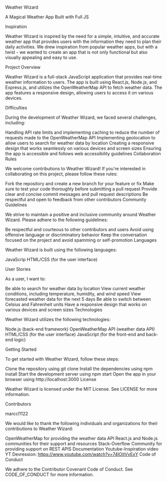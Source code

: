 Weather Wizard

A Magical Weather App Built with Full JS

Inspiration

Weather Wizard is inspired by the need for a simple, intuitive, and accurate weather app that provides users with the information they need to plan their daily activities. We drew inspiration from popular weather apps, but with a twist - we wanted to create an app that is not only functional but also visually appealing and easy to use.

Project Overview

Weather Wizard is a full-stack JavaScript application that provides real-time weather information to users. The app is built using React.js, Node.js, and Express.js, and utilizes the OpenWeatherMap API to fetch weather data. The app features a responsive design, allowing users to access it on various devices.

Difficulties

During the development of Weather Wizard, we faced several challenges, including:

Handling API rate limits and implementing caching to reduce the number of requests made to the OpenWeatherMap API
Implementing geolocation to allow users to search for weather data by location
Creating a responsive design that works seamlessly on various devices and screen sizes
Ensuring the app is accessible and follows web accessibility guidelines
Collaboration Rules

We welcome contributions to Weather Wizard! If you're interested in collaborating on this project, please follow these rules:

Fork the repository and create a new branch for your feature or fix
Make sure to test your code thoroughly before submitting a pull request
Provide clear and concise commit messages and pull request descriptions
Be respectful and open to feedback from other contributors
Community Guidelines

We strive to maintain a positive and inclusive community around Weather Wizard. Please adhere to the following guidelines:

Be respectful and courteous to other contributors and users
Avoid using offensive language or discriminatory behavior
Keep the conversation focused on the project and avoid spamming or self-promotion
Languages

Weather Wizard is built using the following languages:

JavaScrip
HTML/CSS (for the user interface)

User Stories

As a user, I want to:

Be able to search for weather data by location
View current weather conditions, including temperature, humidity, and wind speed
View forecasted weather data for the next 5 days
Be able to switch between Celsius and Fahrenheit units
Have a responsive design that works on various devices and screen sizes
Technologies

Weather Wizard utilizes the following technologies:


Node.js (back-end framework)
OpenWeatherMap API (weather data API)
HTML/CSS (for the user interface)
JavaScript (for the front-end and back-end logic)

Getting Started

To get started with Weather Wizard, follow these steps:

Clone the repository using git clone 
Install the dependencies using npm install
Start the development server using npm start
Open the app in your browser using http://localhost:3000
License

Weather Wizard is licensed under the MIT License. See LICENSE for more information.

Contributors

marccl1122

We would like to thank the following individuals and organizations for their contributions to Weather Wizard:

OpenWeatherMap for providing the weather data API
React.js and Node.js communities for their support and resources
Stack-Overflow Community for providing support on REST APIS Documentation
Youtube-Inspiration video YT Devression: https://www.youtube.com/watch?v=74IOjtVvExY
Code of Conduct

We adhere to the Contributor Covenant Code of Conduct. See CODE_OF_CONDUCT for more information.
